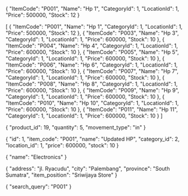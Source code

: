 <!-- create JSON -->
{
    "ItemCode": "P001",
    "Name": "Hp 1",
    "CategoryId": 1,
    "LocationId": 1,
    "Price": 500000,
    "Stock": 12
}

<!-- Multiple create JSON -->
[
    {
        "ItemCode": "P001",
        "Name": "Hp 1",
        "CategoryId": 1,
        "LocationId": 1,
        "Price": 500000,
        "Stock": 12
    },
    {
        "ItemCode": "P003",
        "Name": "Hp 3",
        "CategoryId": 1,
        "LocationId": 1,
        "Price": 600000,
        "Stock": 10
    },
    {
        "ItemCode": "P004",
        "Name": "Hp 4",
        "CategoryId": 1,
        "LocationId": 1,
        "Price": 600000,
        "Stock": 10
    },
    {
        "ItemCode": "P005",
        "Name": "Hp 5",
        "CategoryId": 1,
        "LocationId": 1,
        "Price": 600000,
        "Stock": 10
    },
    {
        "ItemCode": "P006",
        "Name": "Hp 6",
        "CategoryId": 1,
        "LocationId": 1,
        "Price": 600000,
        "Stock": 10
    },
    {
        "ItemCode": "P007",
        "Name": "Hp 7",
        "CategoryId": 1,
        "LocationId": 1,
        "Price": 600000,
        "Stock": 10
    },
    {
        "ItemCode": "P008",
        "Name": "Hp 8",
        "CategoryId": 1,
        "LocationId": 1,
        "Price": 600000,
        "Stock": 10
    },
    {
        "ItemCode": "P009",
        "Name": "Hp 9",
        "CategoryId": 1,
        "LocationId": 1,
        "Price": 600000,
        "Stock": 10
    },
    {
        "ItemCode": "P010",
        "Name": "Hp 10",
        "CategoryId": 1,
        "LocationId": 1,
        "Price": 600000,
        "Stock": 10
    },
    {
        "ItemCode": "P011",
        "Name": "Hp 11",
        "CategoryId": 1,
        "LocationId": 1,
        "Price": 600000,
        "Stock": 10
    }
]

<!-- in-out products -->
{
    "product_id": 19,
    "quantity": 5,
    "movement_type": "in"
}

<!-- update product -->
{
    "id": 1,
    "item_code": "P001",
    "name": "Updated HP",
    "category_id": 2,
    "location_id": 1,
    "price": 600000,
    "stock": 10
}

<!-- create category -->
{
  "name": "Electronics"
}

<!-- create location -->
{
  "address": "jl. Ryacudu",
  "city": "Palembang",
  "province": "South Sumatra",
  "item_position": "Sriwijaya Store"
}

<!-- search item by item code -->
{
    "search_query": "P001"
}